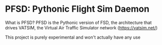 # PFSD: Pythonic Flight Sim Daemon
What is PFSD? PFSD is the Pythonic version of FSD, the architecture that drives VATSIM, the Virtual Air Traffic Simulator network (https://vatsim.net/)

This project is purely experimental and won't actually have any use

